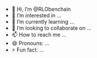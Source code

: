 - 👋 Hi, I’m @RLObenchain
- 👀 I’m interested in ...
- 🌱 I’m currently learning ...
- 💞️ I’m looking to collaborate on ...
- 📫 How to reach me ...
- 😄 Pronouns: ...
- ⚡ Fun fact: ...

<!---
RLObenchain/RLObenchain is a ✨ special ✨ repository because its `README.md` (this file) appears on your GitHub profile.
You can click the Preview link to take a look at your changes.
--->
